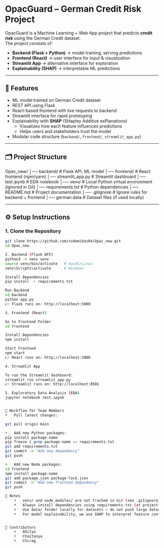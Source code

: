# OpacGuard – German Credit Risk Project

OpacGuard is a Machine Learning + Web App project that predicts **credit risk** using the German Credit dataset.  
The project consists of:

- **Backend (Flask + Python)** → model training, serving predictions
- **Frontend (React)** → user interface for input & visualization
- **Streamlit App** → alternative interface for exploration
- **Explainability (SHAP)** → interpretable ML predictions

---

## 🚀 Features
- ML model trained on German Credit dataset
- REST API using Flask
- React-based frontend with live requests to backend
- Streamlit interface for rapid prototyping
- Explainability with **SHAP** (SHapley Additive exPlanations)  
  - Visualizes how each feature influences predictions
  - Helps users and stakeholders trust the model
- Modular code structure (`backend/`, `frontend/`, `streamlit_app.py`)

---

## 🗂 Project Structure

Opac_new/
│── backend/          # Flask API, ML model
│── frontend/         # React frontend (npm/yarn)
│── streamlit_app.py  # Streamlit dashboard
│── test.ipynb        # EDA notebook
│── venv/             # Local Python virtual environment (ignored in Git)
│── requirements.txt  # Python dependencies
│── README.md         # Project documentation
│── .gitignore        # Ignore rules for backend + frontend
│── german.data       # Dataset files (if used locally)

---

## ⚙️ Setup Instructions

### 1. Clone the Repository
```bash
git clone https://github.com/codemidas04/Opac_new.git
cd Opac_new

2. Backend (Flask API)
python3 -m venv venv
source venv/bin/activate   # macOS/Linux
venv\Scripts\activate      # Windows

Install Dependencies
pip install -r requirements.txt

Run Backend
cd backend
python app.py
👉 Flask runs on: http://localhost:5000

3. Frontend (React)

Go to Frontend Folder
cd frontend

Install Dependencies
npm install

Start Frontend
npm start
👉 React runs on: http://localhost:3000

4. Streamlit App

To run the Streamlit dashboard:
streamlit run streamlit_app.py
👉 Streamlit runs on: http://localhost:8501

5. Exploratory Data Analysis (EDA)
jupyter notebook test.ipynb


🔄 Workflow for Team Members
•	Pull latest changes:

git pull origin main

•	Add new Python packages:
pip install package-name
pip freeze | grep package-name >> requirements.txt
git add requirements.txt
git commit -m "Add new dependency"
git push

•	Add new Node packages:
cd frontend
npm install package-name
git add package.json package-lock.json
git commit -m "Add new frontend dependency"
git push

📝 Notes
	•	venv/ and node_modules/ are not tracked in Git (see .gitignore).
	•	Always install dependencies using requirements.txt (at project root) and npm install (frontend).
	•	Use data/ folder locally for datasets — do not push large datasets to GitHub.
	•	For model explainability, we use SHAP to interpret feature contributions.


👥 Contributors
	•	Aditya
	•	Chaitanya
	•	Chirag



